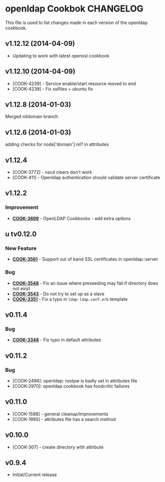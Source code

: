 openldap Cookbok CHANGELOG
==========================
This file is used to list changes made in each version of the openldap cookbook.

v1.12.12 (2014-04-09)
---------------------
- Updating to work with latest openssl cookbook

v1.12.10 (2014-04-09)
---------------------
- [COOK-4239] - Service enable/start resource moved to end
- [COOK-4239] - Fix sslfiles + ubuntu fix


v1.12.8 (2014-01-03)
--------------------
Merged nildomain branch


v1.12.6 (2014-01-03)
--------------------
adding checks for node['domain'].nil? in attributes


v1.12.4
-------

- [COOK-3772] - nscd clears don't work
- [COOK-411]  - Openldap authentication should validate server certificate


v1.12.2
-------
### Improvement
- **[COOK-3699](https://tickets.chef.io/browse/COOK-3699)** - OpenLDAP Cookbooks - add extra options


u tv0.12.0
-------
### New Feature
- **[COOK-3561](https://tickets.chef.io/browse/COOK-3561)** - Support out of band SSL certificates in openldap::server

### Bug
- **[COOK-3548](https://tickets.chef.io/browse/COOK-3548)** - Fix an issue where preseeding may fail if directory does not exist
- **[COOK-3543](https://tickets.chef.io/browse/COOK-3543)** - Do not try to set up as a slave
- **[COOK-3351](https://tickets.chef.io/browse/COOK-3351)** - Fix a typo in `ldap-ldap.conf.erb` template


v0.11.4
-------
### Bug
- **[COOK-3348](https://tickets.chef.io/browse/COOK-3348)** - Fix typo in default attributes

v0.11.2
-------
### Bug
- [COOK-2496]: openldap: rootpw is badly set in attributes file
- [COOK-2970]: openldap cookbook has foodcritic failures

v0.11.0
-------
- [COOK-1588] - general cleanup/improvements
- [COOK-1985] - attributes file has a search method

v0.10.0
-------
- [COOK-307] - create directory with attribute

v0.9.4
-------
- Initial/Current release
